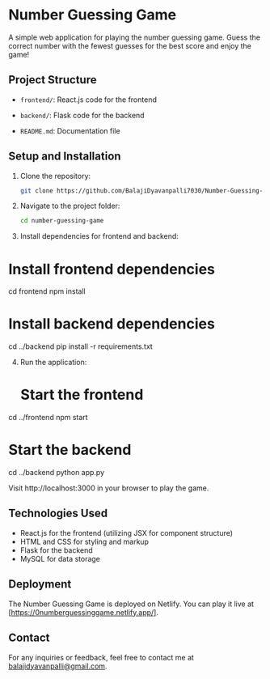 # Number Guessing Game

A simple web application for playing the number guessing game. Guess the correct number with the fewest guesses for the best score and enjoy the game!

## Project Structure

- `frontend/`: React.js code for the frontend
 
- `backend/`: Flask code for the backend

- `README.md`: Documentation file

## Setup and Installation

1. Clone the repository:
   
   ```bash
   git clone https://github.com/BalajiDyavanpalli7030/Number-Guessing-Game.git

2. Navigate to the project folder:
   ```bash
   cd number-guessing-game
3. Install dependencies for frontend and backend:

# Install frontend dependencies
cd frontend
npm install

# Install backend dependencies
cd ../backend
pip install -r requirements.txt

4. Run the application:
   # Start the frontend
cd ../frontend
npm start

# Start the backend
cd ../backend
python app.py

Visit http://localhost:3000 in your browser to play the game.

## Technologies Used

- React.js for the frontend (utilizing JSX for component structure)
- HTML and CSS for styling and markup
- Flask for the backend
- MySQL for data storage

## Deployment

The Number Guessing Game is deployed on Netlify. You can play it live at [https://0numberguessinggame.netlify.app/].

## Contact

For any inquiries or feedback, feel free to contact me at balajidyavanpalli@gmail.com.


